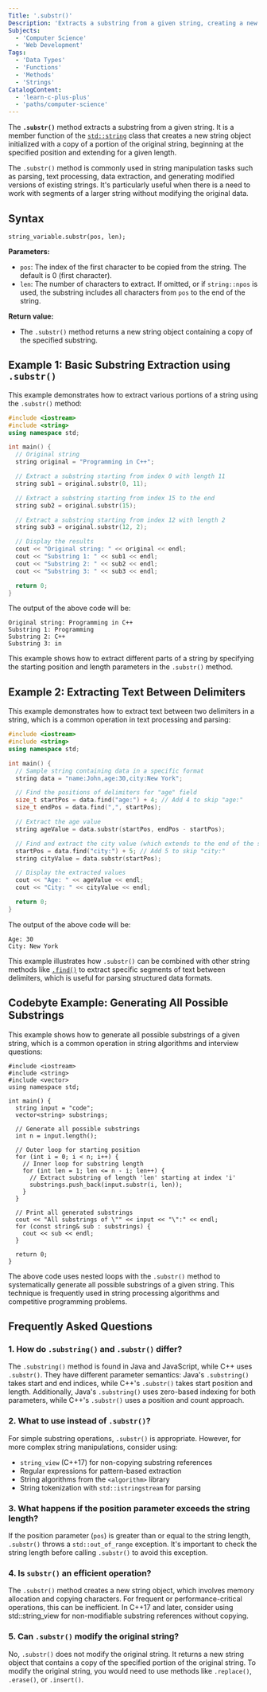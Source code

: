 ```yaml
---
Title: '.substr()'
Description: 'Extracts a substring from a given string, creating a new string object.'
Subjects:
  - 'Computer Science'
  - 'Web Development'
Tags:
  - 'Data Types'
  - 'Functions'
  - 'Methods'
  - 'Strings'
CatalogContent:
  - 'learn-c-plus-plus'
  - 'paths/computer-science'
---
```


The **`.substr()`** method extracts a substring from a given string. It is a member function of the [`std::string`](https://www.codecademy.com/resources/docs/cpp/strings) class that creates a new string object initialized with a copy of a portion of the original string, beginning at the specified position and extending for a given length.

The `.substr()` method is commonly used in string manipulation tasks such as parsing, text processing, data extraction, and generating modified versions of existing strings. It's particularly useful when there is a need to work with segments of a larger string without modifying the original data.

## Syntax

```pseudo
string_variable.substr(pos, len);
```

**Parameters:**

- `pos`: The index of the first character to be copied from the string. The default is 0 (first character).
- `len`: The number of characters to extract. If omitted, or if `string::npos` is used, the substring includes all characters from `pos` to the end of the string.

**Return value:**

- The `.substr()` method returns a new string object containing a copy of the specified substring.

## Example 1: Basic Substring Extraction using `.substr()`

This example demonstrates how to extract various portions of a string using the `.substr()` method:

```cpp
#include <iostream>
#include <string>
using namespace std;

int main() {
  // Original string
  string original = "Programming in C++";

  // Extract a substring starting from index 0 with length 11
  string sub1 = original.substr(0, 11);

  // Extract a substring starting from index 15 to the end
  string sub2 = original.substr(15);

  // Extract a substring starting from index 12 with length 2
  string sub3 = original.substr(12, 2);

  // Display the results
  cout << "Original string: " << original << endl;
  cout << "Substring 1: " << sub1 << endl;
  cout << "Substring 2: " << sub2 << endl;
  cout << "Substring 3: " << sub3 << endl;

  return 0;
}
```

The output of the above code will be:

```shell
Original string: Programming in C++
Substring 1: Programming
Substring 2: C++
Substring 3: in
```

This example shows how to extract different parts of a string by specifying the starting position and length parameters in the `.substr()` method.

## Example 2: Extracting Text Between Delimiters

This example demonstrates how to extract text between two delimiters in a string, which is a common operation in text processing and parsing:

```cpp
#include <iostream>
#include <string>
using namespace std;

int main() {
  // Sample string containing data in a specific format
  string data = "name:John,age:30,city:New York";

  // Find the positions of delimiters for "age" field
  size_t startPos = data.find("age:") + 4; // Add 4 to skip "age:"
  size_t endPos = data.find(",", startPos);

  // Extract the age value
  string ageValue = data.substr(startPos, endPos - startPos);

  // Find and extract the city value (which extends to the end of the string)
  startPos = data.find("city:") + 5; // Add 5 to skip "city:"
  string cityValue = data.substr(startPos);

  // Display the extracted values
  cout << "Age: " << ageValue << endl;
  cout << "City: " << cityValue << endl;

  return 0;
}
```

The output of the above code will be:

```shell
Age: 30
City: New York
```

This example illustrates how `.substr()` can be combined with other string methods like [`.find()`](https://www.codecademy.com/resources/docs/cpp/strings/find) to extract specific segments of text between delimiters, which is useful for parsing structured data formats.

## Codebyte Example: Generating All Possible Substrings

This example shows how to generate all possible substrings of a given string, which is a common operation in string algorithms and interview questions:

```codebyte/cpp
#include <iostream>
#include <string>
#include <vector>
using namespace std;

int main() {
  string input = "code";
  vector<string> substrings;

  // Generate all possible substrings
  int n = input.length();

  // Outer loop for starting position
  for (int i = 0; i < n; i++) {
    // Inner loop for substring length
    for (int len = 1; len <= n - i; len++) {
      // Extract substring of length 'len' starting at index 'i'
      substrings.push_back(input.substr(i, len));
    }
  }

  // Print all generated substrings
  cout << "All substrings of \"" << input << "\":" << endl;
  for (const string& sub : substrings) {
    cout << sub << endl;
  }

  return 0;
}
```

The above code uses nested loops with the `.substr()` method to systematically generate all possible substrings of a given string. This technique is frequently used in string processing algorithms and competitive programming problems.

## Frequently Asked Questions

### 1. How do `.substring()` and `.substr()` differ?

The `.substring()` method is found in Java and JavaScript, while C++ uses `.substr()`. They have different parameter semantics: Java's `.substring()` takes start and end indices, while C++'s `.substr()` takes start position and length. Additionally, Java's `.substring()` uses zero-based indexing for both parameters, while C++'s `.substr()` uses a position and count approach.

### 2. What to use instead of `.substr()`?

For simple substring operations, `.substr()` is appropriate. However, for more complex string manipulations, consider using:

- `string_view` (C++17) for non-copying substring references
- Regular expressions for pattern-based extraction
- String algorithms from the `<algorithm>` library
- String tokenization with `std::istringstream` for parsing

### 3. What happens if the position parameter exceeds the string length?

If the position parameter (`pos`) is greater than or equal to the string length, `.substr()` throws a `std::out_of_range` exception. It's important to check the string length before calling `.substr()` to avoid this exception.

### 4. Is `substr()` an efficient operation?

The `.substr()` method creates a new string object, which involves memory allocation and copying characters. For frequent or performance-critical operations, this can be inefficient. In C++17 and later, consider using std::string_view for non-modifiable substring references without copying.

### 5. Can `.substr()` modify the original string?

No, `.substr()` does not modify the original string. It returns a new string object that contains a copy of the specified portion of the original string. To modify the original string, you would need to use methods like `.replace()`, `.erase()`, or `.insert()`.
